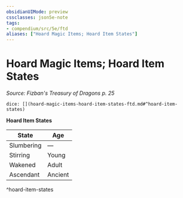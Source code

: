 ```yaml
---
obsidianUIMode: preview
cssclasses: json5e-note
tags:
- compendium/src/5e/ftd
aliases: ["Hoard Magic Items; Hoard Item States"]
---
```

# Hoard Magic Items; Hoard Item States
*Source: Fizban's Treasury of Dragons p. 25* 

`dice: [](hoard-magic-items-hoard-item-states-ftd.md#^hoard-item-states)`

**Hoard Item States**

| State | Age |
|-------|-----|
| Slumbering | — |
| Stirring | Young |
| Wakened | Adult |
| Ascendant | Ancient |
^hoard-item-states